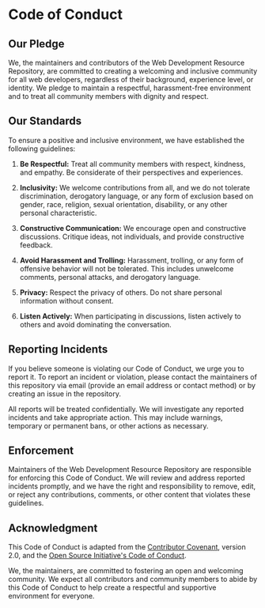 # Code of Conduct

## Our Pledge

We, the maintainers and contributors of the Web Development Resource Repository, are committed to creating a welcoming and inclusive community for all web developers, regardless of their background, experience level, or identity. We pledge to maintain a respectful, harassment-free environment and to treat all community members with dignity and respect.

## Our Standards

To ensure a positive and inclusive environment, we have established the following guidelines:

1. **Be Respectful:** Treat all community members with respect, kindness, and empathy. Be considerate of their perspectives and experiences.

2. **Inclusivity:** We welcome contributions from all, and we do not tolerate discrimination, derogatory language, or any form of exclusion based on gender, race, religion, sexual orientation, disability, or any other personal characteristic.

3. **Constructive Communication:** We encourage open and constructive discussions. Critique ideas, not individuals, and provide constructive feedback.

4. **Avoid Harassment and Trolling:** Harassment, trolling, or any form of offensive behavior will not be tolerated. This includes unwelcome comments, personal attacks, and derogatory language.

5. **Privacy:** Respect the privacy of others. Do not share personal information without consent.

6. **Listen Actively:** When participating in discussions, listen actively to others and avoid dominating the conversation.

## Reporting Incidents

If you believe someone is violating our Code of Conduct, we urge you to report it. To report an incident or violation, please contact the maintainers of this repository via email (provide an email address or contact method) or by creating an issue in the repository.

All reports will be treated confidentially. We will investigate any reported incidents and take appropriate action. This may include warnings, temporary or permanent bans, or other actions as necessary.

## Enforcement

Maintainers of the Web Development Resource Repository are responsible for enforcing this Code of Conduct. We will review and address reported incidents promptly, and we have the right and responsibility to remove, edit, or reject any contributions, comments, or other content that violates these guidelines.

## Acknowledgment

This Code of Conduct is adapted from the [Contributor Covenant](https://www.contributor-covenant.org/), version 2.0, and the [Open Source Initiative's Code of Conduct](https://opensource.org/codeofconduct).

We, the maintainers, are committed to fostering an open and welcoming community. We expect all contributors and community members to abide by this Code of Conduct to help create a respectful and supportive environment for everyone.
